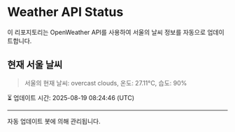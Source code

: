 
# Weather API Status

이 리포지토리는 OpenWeather API를 사용하여 서울의 날씨 정보를 자동으로 업데이트합니다.

## 현재 서울 날씨
> 서울의 현재 날씨: overcast clouds, 온도: 27.11°C, 습도: 90%

⏳ 업데이트 시간: 2025-08-19 08:24:46 (UTC)

---
자동 업데이트 봇에 의해 관리됩니다.
